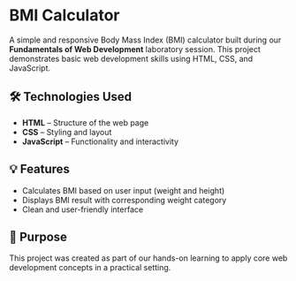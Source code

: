 # BMI Calculator

A simple and responsive Body Mass Index (BMI) calculator built during our **Fundamentals of Web Development** laboratory session. This project demonstrates basic web development skills using HTML, CSS, and JavaScript.

## 🛠️ Technologies Used

* **HTML** – Structure of the web page
* **CSS** – Styling and layout
* **JavaScript** – Functionality and interactivity

## 💡 Features

* Calculates BMI based on user input (weight and height)
* Displays BMI result with corresponding weight category
* Clean and user-friendly interface

## 📌 Purpose

This project was created as part of our hands-on learning to apply core web development concepts in a practical setting.
